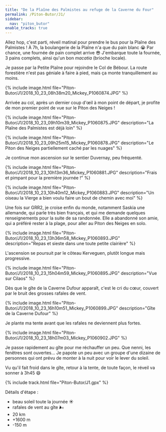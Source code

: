```yaml
---
title: "De la Plaîne des Palmistes au refuge de la Caverne du Four"
permalink: /Piton-Butor/J1/
sidebar:
  nav: "piton_butor"
enable_tracks: true
---
```


Allez hop, c'est parti, réveil matinal pour prendre le bus pour la Plaîne des Palmistes !
À 7h, la boulangerie de la Plaîne n'a que du pain blanc :sob:
Par chance, une fournée de pain complet arrive :sunglasses:
J'embarque toute la fournée, 3 pains complets, ainsi qu'un bon *macatia* (brioche locale).

Je passe par la Petite Plaîne pour rejoindre le Col de Bébour.
La route forestière n'est pas géniale à faire à pied, mais ça monte tranquillement au moins.

{% include image.html file="Piton-Butor/J1/2018_10_23_08h38m20_Mickey_P1060874.JPG" %}

Arrivée au col, après un dernier coup d'œil à mon point de départ, je profite de mon premier point de vue sur le Piton des Neiges !

{% include image.html file="Piton-Butor/J1/2018_10_23_09h10m39_Mickey_P1060875.JPG" description="La Plaîne des Palmistes est déjà loin" %}

{% include image.html file="Piton-Butor/J1/2018_10_23_09h25m15_Mickey_P1060878.JPG" description="Le Piton des Neiges partiellement caché par les nuages" %}

Je continue mon ascension sur le sentier Duvernay, peu fréquenté.

{% include image.html file="Piton-Butor/J1/2018_10_23_10h13m36_Mickey_P1060881.JPG" description="Frais et pimpant pour la première journée !" %}

{% include image.html file="Piton-Butor/J1/2018_10_23_10h40m12_Mickey_P1060883.JPG" description="Un oiseau la Vierge a bien voulu faire un bout de chemin avec moi" %}

Une fois sur GRR2, je croise enfin du monde, notamment Saskia une allemande, qui parle très bien français, et qui me demande quelques renseignements pour la suite de sa randonnée.
Elle a abandonné son amie, qui a préféré rester à la plage, pour aller au Piton des Neiges en solo.

{% include image.html file="Piton-Butor/J1/2018_10_23_13h36m58_Mickey_P1060893.JPG" description="Repas et sieste dans une toute petite clairière" %}

L'ascension se poursuit par le côteau Kerveguen, plutôt longue mais progressive.

{% include image.html file="Piton-Butor/J1/2018_10_23_15h04m59_Mickey_P1060895.JPG" description="Vue sur Cilaos" %}

Dès que le gîte de la Caverne Dufour apparaît, c'est le cri du cœur, couvert par le bruit des grosses rafales de vent.

{% include image.html file="Piton-Butor/J1/2018_10_23_16h10m51_Mickey_P1060899.JPG" description="Gîte de la Caverne Dufour" %}

Je plante ma tente avant que les rafales ne deviennent plus fortes.

{% include image.html file="Piton-Butor/J1/2018_10_23_18h07m03_Mickey_P1060902.JPG" %}

Je passe rapidement au gîte pour me réchauffer un peu. Que nenni, les fenêtres sont ouvertes...
Je papote un peu avec un groupe d'une dizaine de personnes qui ont prévu de monter à la nuit pour voir le lever du soleil.

Vu qu'il fait froid dans le gîte, retour à la tente, de toute façon, le réveil va sonner à 3h45 :smile:

{% include track.html file="Piton-Butor/J1.gpx" %}

Détails d'étape :
* beau soleil toute la journée :sunny:
* rafales de vent au gîte :wind_face:
* 20 km
* +1600 m
* -150 m
